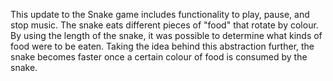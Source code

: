 This update to the Snake game includes functionality to play, pause, and stop music. The snake eats different pieces of "food" that rotate by colour.  By using the length of the snake, it was possible to determine what kinds of food were to be eaten.  Taking the idea behind this abstraction further, the snake becomes faster once a certain colour of food is consumed by the snake.
